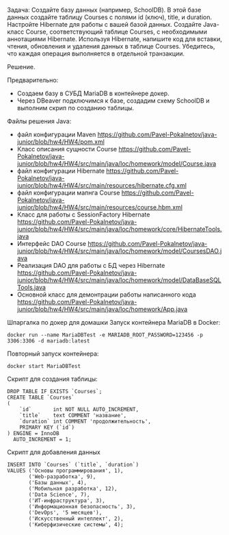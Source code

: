 Задача:
Создайте базу данных (например, SchoolDB).
В этой базе данных создайте таблицу Courses с полями id (ключ), title, и duration.
Настройте Hibernate для работы с вашей базой данных.
Создайте Java-класс Course, соответствующий таблице Courses, с необходимыми аннотациями Hibernate.
Используя Hibernate, напишите код для вставки, чтения, обновления и удаления данных в таблице Courses.
Убедитесь, что каждая операция выполняется в отдельной транзакции.

Решение.

Предварительно:

- Создаем базу в СУБД MariaDB в контейнере докер.
- Через DBeaver подключимся к базе, создадим схему SchoolDB и выполним скрип по созданию таблицы.

Файлы решения Java:

- файл конфигурации Maven https://github.com/Pavel-Pokalnetov/java-junior/blob/hw4/HW4/pom.xml
- Класс описания сущности Course https://github.com/Pavel-Pokalnetov/java-junior/blob/hw4/HW4/src/main/java/loc/homework/model/Course.java
- файл конфигурации
  Hibernate https://github.com/Pavel-Pokalnetov/java-junior/blob/hw4/HW4/src/main/resources/hibernate.cfg.xml
- файл конфигурации мапнга
  Course https://github.com/Pavel-Pokalnetov/java-junior/blob/hw4/HW4/src/main/resources/course.hbm.xml
- Класс для работы с SessionFactory
  Hibernate https://github.com/Pavel-Pokalnetov/java-junior/blob/hw4/HW4/src/main/java/loc/homework/core/HibernateTools.java
- Интерфейс DAO
  Course https://github.com/Pavel-Pokalnetov/java-junior/blob/hw4/HW4/src/main/java/loc/homework/model/CoursesDAO.java
- Реализация DAO для работы с БД через
  Hibernate https://github.com/Pavel-Pokalnetov/java-junior/blob/hw4/HW4/src/main/java/loc/homework/model/DataBaseSQLTools.java
- Основной класс для демонтрации работы написанного
  кода https://github.com/Pavel-Pokalnetov/java-junior/blob/hw4/HW4/src/main/java/loc/homework/App.java

Шпаргалка по докер для домашки
Запуск контейнера MariaDB в Docker:

```shell
docker run --name MariaDBTest -e MARIADB_ROOT_PASSWORD=123456 -p 3306:3306 -d mariadb:latest
```

Повторный запуск контейнера:

```shell
docker start MariaDBTest
```

Скрипт для создания таблицы:

```mysql
DROP TABLE IF EXISTS `Courses`;
CREATE TABLE `Courses`
(
    `id`       int NOT NULL AUTO_INCREMENT,
    `title`    text COMMENT 'название',
    `duration` int COMMENT 'продолжительность',
    PRIMARY KEY (`id`)
) ENGINE = InnoDB
  AUTO_INCREMENT = 1;
```

Скрипт для добавления данных

```mysql
INSERT INTO `Courses` (`title`, `duration`)
VALUES ('Основы программирования', 1),
       ('Web-разработка', 9),
       ('Базы данных', 4),
       ('Мобильная разработка', 12),
       ('Data Science', 7),
       ('ИТ-инфраструктура', 3),
       ('Информационная безопасность', 3),
       ('DevOps', '5 месяцев'),
       ('Искусственный интеллект', 2),
       ('Киберфизические системы', 4);

```